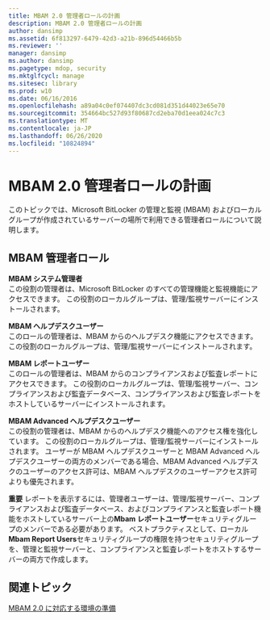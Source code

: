 ```yaml
---
title: MBAM 2.0 管理者ロールの計画
description: MBAM 2.0 管理者ロールの計画
author: dansimp
ms.assetid: 6f813297-6479-42d3-a21b-896d54466b5b
ms.reviewer: ''
manager: dansimp
ms.author: dansimp
ms.pagetype: mdop, security
ms.mktglfcycl: manage
ms.sitesec: library
ms.prod: w10
ms.date: 06/16/2016
ms.openlocfilehash: a89a04c0ef074407dc3cd081d351d44023e65e70
ms.sourcegitcommit: 354664bc527d93f80687cd2eba70d1eea024c7c3
ms.translationtype: MT
ms.contentlocale: ja-JP
ms.lasthandoff: 06/26/2020
ms.locfileid: "10824894"
---
```

# MBAM 2.0 管理者ロールの計画


このトピックでは、Microsoft BitLocker の管理と監視 (MBAM) およびローカルグループが作成されているサーバーの場所で利用できる管理者ロールについて説明します。

## MBAM 管理者ロール


<a href="" id="---------------mbam-system-administrators"></a> **MBAM システム管理者**  
この役割の管理者は、Microsoft BitLocker のすべての管理機能と監視機能にアクセスできます。 この役割のローカルグループは、管理/監視サーバーにインストールされます。

<a href="" id="---------------mbam-helpdesk-users"></a> **MBAM ヘルプデスクユーザー**  
このロールの管理者は、MBAM からのヘルプデスク機能にアクセスできます。 この役割のローカルグループは、管理/監視サーバーにインストールされます。

<a href="" id="---------------mbam-report-users"></a> **MBAM レポートユーザー**  
このロールの管理者は、MBAM からのコンプライアンスおよび監査レポートにアクセスできます。 この役割のローカルグループは、管理/監視サーバー、コンプライアンスおよび監査データベース、コンプライアンスおよび監査レポートをホストしているサーバーにインストールされます。

<a href="" id="---------------mbam-advanced-helpdesk-users"></a> **MBAM Advanced ヘルプデスクユーザー**  
この役割の管理者は、MBAM からのヘルプデスク機能へのアクセス権を強化しています。 この役割のローカルグループは、管理/監視サーバーにインストールされます。 ユーザーが MBAM ヘルプデスクユーザーと MBAM Advanced ヘルプデスクユーザーの両方のメンバーである場合、MBAM Advanced ヘルプデスクのユーザーのアクセス許可は、MBAM ヘルプデスクのユーザーアクセス許可よりも優先されます。

**重要** レポートを表示するには、管理者ユーザーは、管理/監視サーバー、コンプライアンスおよび監査データベース、およびコンプライアンスと監査レポート機能をホストしているサーバー上の**Mbam レポートユーザー**セキュリティグループのメンバーである必要があります。 ベストプラクティスとして、ローカル**Mbam Report Users**セキュリティグループの権限を持つセキュリティグループを、管理と監視サーバーと、コンプライアンスと監査レポートをホストするサーバーの両方で作成します。

 

## 関連トピック


[MBAM 2.0 に対応する環境の準備](preparing-your-environment-for-mbam-20-mbam-2.md)

 

 





